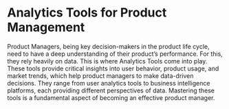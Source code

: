 # Analytics Tools for Product Management

Product Managers, being key decision-makers in the product life cycle, need to have a deep understanding of their product’s performance. For this, they rely heavily on data. This is where Analytics Tools come into play. These tools provide critical insights into user behavior, product usage, and market trends, which help product managers to make data-driven decisions. They range from user analytics tools to business intelligence platforms, each providing different perspectives of data. Mastering these tools is a fundamental aspect of becoming an effective product manager.